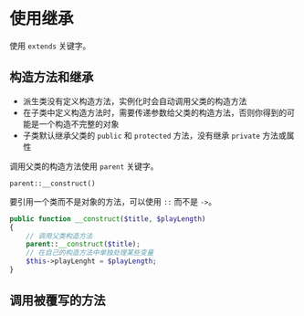 # 使用继承

使用 `extends` 关键字。

## 构造方法和继承

- 派生类没有定义构造方法，实例化时会自动调用父类的构造方法
- 在子类中定义构造方法时，需要传递参数给父类的构造方法，否则你得到的可能是一个构造不完整的对象
- 子类默认继承父类的 `public` 和 `protected` 方法，没有继承 `private` 方法或属性

调用父类的构造方法使用 `parent` 关键字。

```
parent::__construct()
```

要引用一个类而不是对象的方法，可以使用 `::` 而不是 `->`。

```php
public function __construct($title, $playLength)
{
    // 调用父类构造方法
    parent::__construct($title);
    // 在自己的构造方法中单独处理某些变量
    $this->playLenght = $playLength;
}
```

## 调用被覆写的方法

